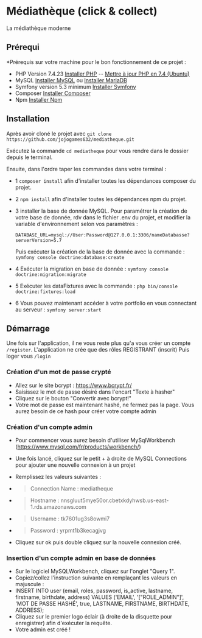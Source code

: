 # Médiathèque (click & collect)

La médiathèque moderne

## Prérequi

*Prérequis sur votre machine pour le bon fonctionnement de ce projet : 
- PHP Version 7.4.23 [Installer PHP](https://www.php.net/manual/fr/install.php) --  [Mettre à jour PHP en 7.4 (Ubuntu)](https://www.cloudbooklet.com/upgrade-php-version-to-php-7-4-on-ubuntu/)
- MySQL [Installer MySQL](https://doc.ubuntu-fr.org/mysql) ou [Installer MariaDB](https://doc.ubuntu-fr.org/mariadb)
- Symfony version 5.3 minimum [Installer Symfony](https://symfony.com/doc/current/setup.html) 
- Composer [Installer Composer](https://getcomposer.org/download/) 
- Npm  [Installer Npm](https://www.npmjs.com/get-npm)  

## Installation

Après avoir cloné le projet avec ``git clone https://github.com/jojogames632/mediatheque.git``

Exécutez la commande ``cd mediatheque`` pour vous rendre dans le dossier depuis le terminal.

Ensuite, dans l'ordre taper les commandes dans votre terminal : 

- 1 ``composer install`` afin d'installer toutes les dépendances composer du projet.

- 2 ``npm install``      afin d'installer toutes les dépendances npm du projet.

- 3 installer la base de donnée MySQL. 
   Pour paramétrer la création de votre base de donnée, rdv dans le fichier .env du projet, et modifier la variable d'environnement selon vos paramètres : 

  ``DATABASE_URL=mysql://User:Password@127.0.0.1:3306/nameDatabasse?serverVersion=5.7``
  
   Puis exécuter la création de la base de donnée avec la commande : ``symfony console doctrine:database:create``


- 4 Exécuter la migration en base de donnée :                                        ``symfony console doctrine:migration:migrate``

- 5 Exécuter les dataFixtures avec la commande :                                     ``php bin/console doctrine:fixtures:load``

- 6 Vous pouvez maintenant accéder à votre portfolio en vous connectant au serveur : ``symfony server:start``


## Démarrage

Une fois sur l'application, il ne vous reste plus qu'a vous créer un compte ``/register``.
L'application ne crée que des rôles REGISTRANT (inscrit)
Puis loger vous ``/login``

### Création d'un mot de passe crypté

- Allez sur le site bcrypt : https://www.bcrypt.fr/
- Saisissez le mot de passe désiré dans l'encart "Texte à hasher"
- Cliquez sur le bouton "Convertir avec bcrypt!"
- Votre mot de passe est maintenant hashé, ne fermez pas la page. Vous aurez besoin de ce hash pour créer votre compte admin

### Création d'un compte admin

- Pour commencer vous aurez besoin d'utiliser MySqlWorkbench (https://www.mysql.com/fr/products/workbench/)

- Une fois lancé, cliquez sur le petit + à droite de MySQL Connections pour ajouter une nouvelle connexion à un projet

- Remplissez les valeurs suivantes : 

* > Connection Name : mediatheque
* > Hostname : nnsgluut5mye50or.cbetxkdyhwsb.us-east-1.rds.amazonaws.com
* > Username : tk7601ug3s8owmi7
* > Password : yrpmt1b3kecagjvg

- Cliquez sur ok puis double cliquez sur la nouvelle connexion créé. 

### Insertion d'un compte admin en base de données

- Sur le logiciel MySQLWorkbench, cliquez sur l'onglet "Query 1".
- Copiez/collez l'instruction suivante en remplaçant les valeurs en majuscule : 
- INSERT INTO user (email, roles, password, is_active, lastname, firstname, birthdate, address) VALUES ('EMAIL', '["ROLE_ADMIN"]', 'MOT DE PASSE HASHÉ', true, LASTNAME, FIRSTNAME, BIRTHDATE, ADDRESS);
- Cliquez sur le premier logo éclair (à droite de la disquette pour enregistrer) afin d'exécuter la requête.
- Votre admin est créé !